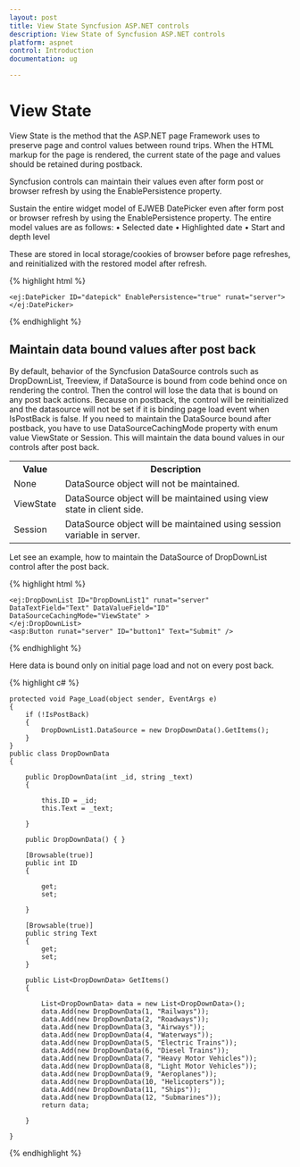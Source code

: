 ```yaml
---
layout: post
title: View State Syncfusion ASP.NET controls
description: View State of Syncfusion ASP.NET controls
platform: aspnet
control: Introduction
documentation: ug

---
```


# View State 

View State is the method that the ASP.NET page Framework uses to preserve page and control values between round trips. When the HTML markup for the page is rendered, the current state of the page and values should be retained during postback.

Syncfusion controls can maintain their values even after form post or browser refresh by using the EnablePersistence property.

Sustain the entire widget model of EJWEB DatePicker even after form post or browser refresh by using the EnablePersistence property. The entire model values are as follows:
•	Selected date
•	Highlighted date
•	Start and depth level

These are stored in local storage/cookies of browser before page refreshes, and reinitialized with the restored model after refresh.

{% highlight html %}

    <ej:DatePicker ID="datepick" EnablePersistence="true" runat="server"></ej:DatePicker>

{% endhighlight %}

## Maintain data bound values after post back

By default, behavior of the Syncfusion DataSource controls such as DropDownList, Treeview, if DataSource is bound from code behind once on rendering the control. Then the control will lose the data that is bound on any post back actions. Because on postback, the control will be reinitialized and the datasource will not be set if it is binding page load event when IsPostBack is false. If you need to maintain the DataSource bound after postback, you have to use DataSourceCachingMode property with enum value ViewState or Session. This will maintain the data bound values in our controls after post back.

<table>
<tr>
<th>
Value
</th>
<th>
Description
</th>
</tr>
<tr>
<td>
None
</td>
<td>
DataSource object will not be maintained.
</td>
</tr>
<tr>
<td>
ViewState
</td>
<td>
DataSource object will be maintained using view state in client side.
</td>
</tr>
<tr>
<td>
Session
</td>
<td>
DataSource object will be maintained using session variable in server.
</td>
</tr>
</table>

Let see an example, how to maintain the DataSource of DropDownList control after the post back.

{% highlight html %}

    <ej:DropDownList ID="DropDownList1" runat="server" DataTextField="Text" DataValueField="ID" DataSourceCachingMode="ViewState" >
    </ej:DropDownList>
    <asp:Button runat="server" ID="button1" Text="Submit" />

{% endhighlight %}

Here data is bound only on initial page load and not on every post back.

{% highlight c# %}

    protected void Page_Load(object sender, EventArgs e)
    {
        if (!IsPostBack)
        {
            DropDownList1.DataSource = new DropDownData().GetItems();
        }
    }
    public class DropDownData
    {

        public DropDownData(int _id, string _text)
        {

            this.ID = _id;
            this.Text = _text;

        }

        public DropDownData() { }

        [Browsable(true)]
        public int ID
        {

            get;
            set;

        }

        [Browsable(true)]
        public string Text
        {
            get;
            set;
        }

        public List<DropDownData> GetItems()
        {

            List<DropDownData> data = new List<DropDownData>();
            data.Add(new DropDownData(1, "Railways"));
            data.Add(new DropDownData(2, "Roadways"));
            data.Add(new DropDownData(3, "Airways"));
            data.Add(new DropDownData(4, "Waterways"));
            data.Add(new DropDownData(5, "Electric Trains"));
            data.Add(new DropDownData(6, "Diesel Trains"));
            data.Add(new DropDownData(7, "Heavy Motor Vehicles"));
            data.Add(new DropDownData(8, "Light Motor Vehicles"));
            data.Add(new DropDownData(9, "Aeroplanes"));
            data.Add(new DropDownData(10, "Helicopters"));
            data.Add(new DropDownData(11, "Ships"));
            data.Add(new DropDownData(12, "Submarines"));
            return data;

        }

    }

{% endhighlight %}